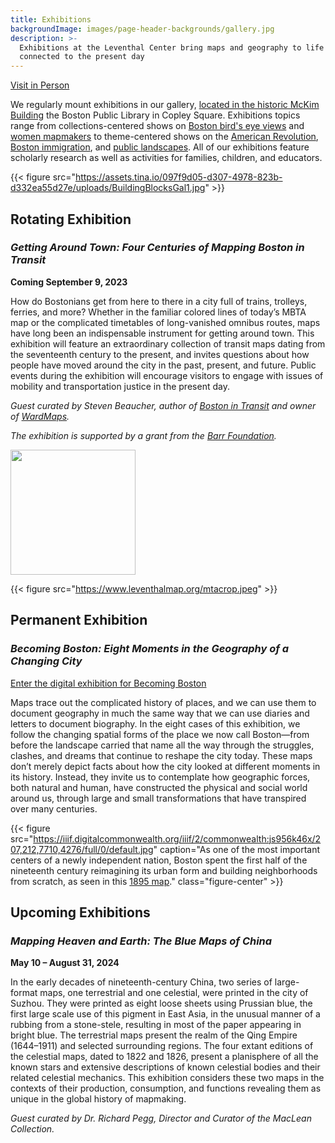 ```yaml
---
title: Exhibitions
backgroundImage: images/page-header-backgrounds/gallery.jpg
description: >-
  Exhibitions at the Leventhal Center bring maps and geography to life on themes
  connected to the present day
---
```


<p class="text-center"> <a class="btn btn-primary btn-primary-outline mb-2" href="./visit"><i class="fas fa-walking me-1"></i> Visit in Person</a>

We regularly mount exhibitions in our gallery, [located in the historic McKim Building](about/hours-directions) the Boston Public Library in Copley Square. Exhibitions topics range from collections-centered shows on [Boston bird's eye views](https://collections.leventhalmap.org/exhibits/16) and [women mapmakers](https://collections.leventhalmap.org/exhibits/6) to theme-centered shows on the [American Revolution](https://collections.leventhalmap.org/exhibits/3), [Boston immigration](https://collections.leventhalmap.org/exhibits/19), and [public landscapes](https://collections.leventhalmap.org/exhibits/19). All of our exhibitions feature scholarly research as well as activities for families, children, and educators.

{{< figure src="https://assets.tina.io/097f9d05-d307-4978-823b-d332ea55d27e/uploads/BuildingBlocksGal1.jpg" >}}

<!-- ## Currently on Exhibit -->

## Rotating Exhibition

### *Getting Around Town: Four Centuries of Mapping Boston in Transit*

**Coming September 9, 2023**

How do Bostonians get from here to there in a city full of trains, trolleys, ferries, and more? Whether in the familiar colored lines of today’s MBTA map or the complicated timetables of long-vanished omnibus routes, maps have long been an indispensable instrument for getting around town. This exhibition will feature an extraordinary collection of transit maps dating from the seventeenth century to the present, and invites questions about how people have moved around the city in the past, present, and future. Public events during the exhibition will encourage visitors to engage with issues of mobility and transportation justice in the present day.

*Guest curated by Steven Beaucher, author of [Boston in Transit](https://bpl.bibliocommons.com/v2/record/S75C8459214) and owner of [WardMaps](https://wardmapsgifts.com/).*

*The exhibition is supported by a grant from the [Barr Foundation](https://www.barrfoundation.org/).*

<a href="https://www.barrfoundation.org/"><img src="https://barrfdn-prod.s3.amazonaws.com/image/3394/crop_preview.jpg?1600189547" width="200px"></a>

{{< figure src="https://www.leventhalmap.org/mtacrop.jpeg" >}}

## Permanent Exhibition

### *Becoming Boston: Eight Moments in the Geography of a Changing City*

<a class="btn btn-outline-primary btn-block" href="https://www.leventhalmap.org/digital-exhibitions/becoming-boston/"><i class="fas fa-images me-2"></i>Enter the digital exhibition for Becoming Boston</a>

Maps trace out the complicated history of places, and we can use them to document geography in much the same way that we can use diaries and letters to document biography. In the eight cases of this exhibition, we follow the changing spatial forms of the place we now call Boston—from before the landscape carried that name all the way through the struggles, clashes, and dreams that continue to reshape the city today. These maps don’t merely depict facts about how the city looked at different moments in its history. Instead, they invite us to contemplate how geographic forces, both natural and human, have constructed the physical and social world around us, through large and small transformations that have transpired over many centuries.

{{< figure src="https://iiif.digitalcommonwealth.org/iiif/2/commonwealth:js956k46x/207,212,7710,4276/full/0/default.jpg" caption="As one of the most important centers of a newly independent nation, Boston spent the first half of the nineteenth century reimagining its urban form and building neighborhoods from scratch, as seen in this [1895 map](https://collections.leventhalmap.org/search/commonwealth:js956k45n)." class="figure-center" >}}

## Upcoming Exhibitions

### *Mapping Heaven and Earth: The Blue Maps of China*

**May 10 – August 31, 2024**

In the early decades of nineteenth-century China, two series of large-format maps, one terrestrial and one celestial, were printed in the city of Suzhou. They were printed as eight loose sheets using Prussian blue, the first large scale use of this pigment in East Asia, in the unusual manner of a rubbing from a stone-stele, resulting in most of the paper appearing in bright blue. The terrestrial maps present the realm of the Qing Empire (1644–1911) and selected surrounding regions. The four extant editions of the celestial maps, dated to 1822 and 1826, present a planisphere of all the known stars and extensive descriptions of known celestial bodies and their related celestial mechanics. This exhibition considers these two maps in the contexts of their production, consumption, and functions revealing them as unique in the global history of mapmaking. 

*Guest curated by Dr. Richard Pegg, Director and Curator of the MacLean Collection.*

